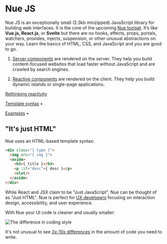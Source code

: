 
# Nue JS

Nue JS is an exceptionally small (2.3kb minzipped) JavaScript library for building web interfaces. It is the core of the upcoming [Nue toolset](//nuejs.org/tools/). It’s like **Vue.js, React.js**, or **Svelte** but there are no hooks, effects, props, portals, watchers, provides, injects, suspension, or other unusual abstractions on your way. Learn the basics of HTML, CSS, and JavaScript and you are good to go.


1. [Server components](//nuejs.org/docs/nuejs/server-components.html) are rendered on the server. They help you build content-focused websites that load faster without JavaScript and are crawled by search engines.

2. [Reactive components](//nuejs.org/docs/nuejs/reactive-components.html) are rendered on the client. They help you build dynamic islands or single-page applications.



[Rethinking reactivity](//nuejs.org/blog/rethinking-reactivity/)

[Template syntax](//nuejs.org/docs/nuejs/) •

[Examples](//nuejs.org/docs/nuejs/examples/) •



## "It's just HTML"
Nue uses an HTML-based template syntax:

``` html
<div class="{ type }">
  <img src="{ img }">
  <aside>
    <h3>{ title }</h3>
    <p :if="desc">{ desc }</p>
    <slot/>
  </aside>
</div>
```

While React and JSX claim to be "Just JavaScript", Nue can be thought of as "Just HTML". Nue is perfect for [UX developers][divide] focusing on interaction design, accessibility, and user experience.

With Nue your UI code is cleaner and usually smaller:

![The difference in coding style](https://nuejs.org/docs/img/react-listbox.jpg?1)

It's not unusual to see [2x-10x differences](//nuejs.org/compare/component.html) in the amount of code you need to write.

[divide]: https://css-tricks.com/the-great-divide/

[back]: https://bradfrost.com/blog/post/front-of-the-front-end-and-back-of-the-front-end-web-development/


